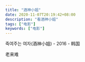 ```yaml
---
title: "酒神小姐"
date: 2020-11-07T20:19:42+08:00
description: "看酒神小姐"
tags: ["电影"]
keywords: ["电影"]
---
```


죽여주는 여자(酒神小姐) - 2016 - 韩国

老来难

